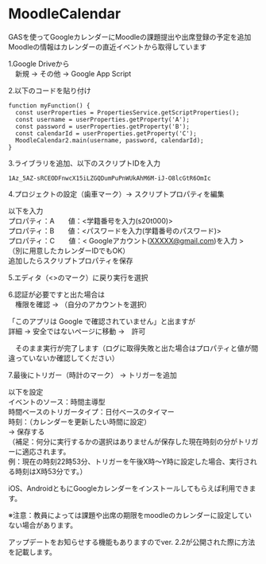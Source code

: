 # MoodleCalendar
GASを使ってGoogleカレンダーにMoodleの課題提出や出席登録の予定を追加<br>
Moodleの情報はカレンダーの直近イベントから取得しています

1.Google Driveから <br>
　新規 → その他 → Google App Script
 
2.以下のコードを貼り付け
```
function myFunction() {
  const userProperties = PropertiesService.getScriptProperties();
  const username = userProperties.getProperty('A');
  const password = userProperties.getProperty('B');
  const calendarId = userProperties.getProperty('C');
  MoodleCalendar2.main(username, password, calendarId);
}
```

3.ライブラリを追加、以下のスクリプトIDを入力
```
1Az_5AZ-sRCEODFnwcX15iLZGQDumPuPnWUkAhM6M-iJ-O8lcGtR6OmIc
```

4.プロジェクトの設定（歯車マーク）→ スクリプトプロパティを編集

以下を入力<br>
プロパティ：A　　値：<学籍番号を入力(s20t000)><br>
プロパティ：B　　値：<パスワードを入力(学籍番号のパスワード)><br>
プロパティ：C　　値：< Googleアカウント(XXXXX@gmail.com)を入力 > （別に用意したカレンダーIDでもOK）<br>
追加したらスクリプトプロパティを保存

5.エディタ（<>のマーク）に戻り実行を選択

6.認証が必要ですと出た場合は<br>
　権限を確認 → （自分のアカウントを選択）

「このアプリは Google で確認されていません」と出ますが<br>
   詳細 → 安全ではないページに移動 →　許可

　そのまま実行が完了します（ログに取得失敗と出た場合はプロパティと値が間違っていないか確認してください）

7.最後にトリガー（時計のマーク） → トリガーを追加

以下を設定<br>
イベントのソース：時間主導型<br>
時間ベースのトリガータイプ：日付ベースのタイマー<br>
時刻：（カレンダーを更新したい時間に設定）<br>
 → 保存する<br>
（補足：何分に実行するかの選択はありませんが保存した現在時刻の分がトリガーに適応されます。<br>
例：現在の時刻22時53分、トリガーを午後X時～Y時に設定した場合、実行される時刻はX時53分です。）

iOS、AndroidともにGoogleカレンダーをインストールしてもらえば利用できます。

※注意：教員によっては課題や出席の期限をmoodleのカレンダーに設定していない場合があります。

アップデートをお知らせする機能もありますのでver. 2.2が公開された際に方法を記載します。
